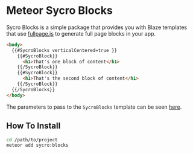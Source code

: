# Meteor Sycro Blocks

Sycro Blocks is a simple package that provides you with Blaze templates that use [fullpage.js](http://alvarotrigo.com/fullPage/) to
generate full page blocks in your app.

```html
<body>
  {{#SycroBlocks verticalCentered=true }}
    {{#SycroBlock}}
      <h1>That's one block of content</h1>
    {{/SycroBlock}}
    {{#SycroBlock}}
      <h1>That's the second block of content</h1>
    {{/SycroBlock}}
  {{/SycroBlocks}}
</body>
```

The parameters to pass to the `SycroBlocks` template can be seen [here](https://github.com/alvarotrigo/fullPage.js#initialization).

## How To Install

```bash
cd /path/to/project
meteor add sycro:blocks
```
